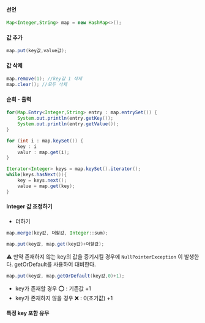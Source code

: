 #### 선언
```java
Map<Integer,String> map = new HashMap<>();
```

#### 값 추가
```java
map.put(key값,value값);
```

#### 값 삭제
```java
map.remove(1); //key값 1 삭제
map.clear(); //모두 삭제
```

#### 순회 - 출력
```java
for(Map.Entry<Integer,String> entry : map.entrySet()) {
	System.out.println(entry.getKey());
	System.out.println(entry.getValue());
}
```

```java
for (int i : map.keySet()) {
	key : i
	valur : map.get(i);
}
```

```java
Iterator<Integer> keys = map.keySet().iterator();
while(keys.hasNext()){
    key = keys.next();
    value = map.get(key);
}
```

#### Integer 값 조정하기
- 더하기
```java
map.merge(key값, 더할값, Integer::sum);  
```

```java
map.put(key값, map.get(key값)+더할값);
```

 ⚠️ 만약 존재하지 않는 key의 값을 증기시킬 경우에 `NullPointerException` 이 발생한다.
 getOrDefault를 사용하여 대비한다.  
 ```java
map.put(key값, map.getOrDefault(key값,0)+1);
```
- key가 존재할 경우 ⭕️ : 기존값 +1
- key가 존재하지 않을 경우 ❌ : 0(초기값) +1 

#### 특정 key 포함 유무